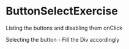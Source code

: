 # ButtonSelectExercise
Listing the buttons and disabling them onClick

Selecting the button - Fill the Div accordingly 
